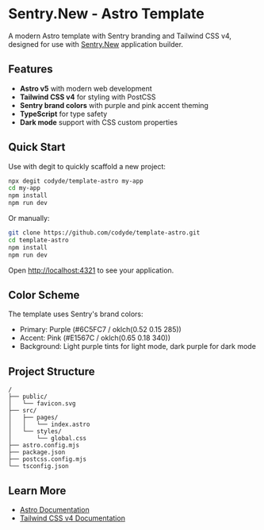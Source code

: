 # Sentry.New - Astro Template

A modern Astro template with Sentry branding and Tailwind CSS v4, designed for use with [Sentry.New](https://sentry.new) application builder.

## Features

- **Astro v5** with modern web development
- **Tailwind CSS v4** for styling with PostCSS
- **Sentry brand colors** with purple and pink accent theming
- **TypeScript** for type safety
- **Dark mode** support with CSS custom properties

## Quick Start

Use with degit to quickly scaffold a new project:

```bash
npx degit codyde/template-astro my-app
cd my-app
npm install
npm run dev
```

Or manually:

```bash
git clone https://github.com/codyde/template-astro.git
cd template-astro
npm install
npm run dev
```

Open [http://localhost:4321](http://localhost:4321) to see your application.

## Color Scheme

The template uses Sentry's brand colors:
- Primary: Purple (#6C5FC7 / oklch(0.52 0.15 285))
- Accent: Pink (#E1567C / oklch(0.65 0.18 340))
- Background: Light purple tints for light mode, dark purple for dark mode

## Project Structure

```
/
├── public/
│   └── favicon.svg
├── src/
│   ├── pages/
│   │   └── index.astro
│   └── styles/
│       └── global.css
├── astro.config.mjs
├── package.json
├── postcss.config.mjs
└── tsconfig.json
```

## Learn More

- [Astro Documentation](https://docs.astro.build)
- [Tailwind CSS v4 Documentation](https://tailwindcss.com/docs)
